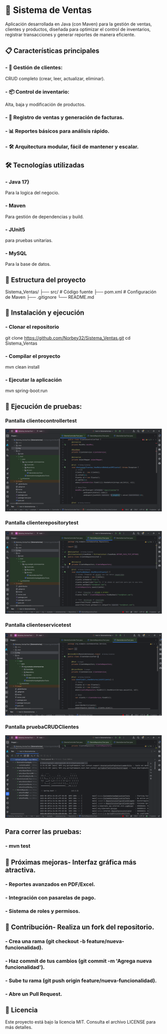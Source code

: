 # 🛒 Sistema de Ventas
Aplicación desarrollada en Java (con Maven) para la gestión de ventas, clientes y productos, diseñada para optimizar el control de inventarios, registrar transacciones y generar reportes de manera eficiente.

## 📋 Características principales

### - 👤 Gestión de clientes: 
CRUD completo (crear, leer, actualizar, eliminar).
### - 📦 Control de inventario: 
Alta, baja y modificación de productos.
### - 🧾 Registro de ventas y generación de facturas.
### - 📊 Reportes básicos para análisis rápido.
### - 🛠 Arquitectura modular, fácil de mantener y escalar.

## 🛠️ Tecnologías utilizadas

### - Java 17}
Para la logica del negocio.
### - Maven
Para gestión de dependencias y build.
### - JUnit5
para pruebas unitarias.
### - MySQL
Para la base de datos.


## 📂 Estructura del proyecto
Sistema_Ventas/
 ├── src/               # Código fuente
 ├── pom.xml            # Configuración de Maven
 ├── .gitignore
 └── README.md


## 🚀 Instalación y ejecución

### - Clonar el repositorio
git clone https://github.com/Norbey32/Sistema_Ventas.git
cd Sistema_Ventas
### - Compilar el proyecto
mvn clean install
### - Ejecutar la aplicación
mvn spring-boot:run


## 🧪 Ejecución de pruebas:

### Pantalla clientecontrollertest
![Pantalla clientecontrollertest](img/clientecontrollertest.png)

### Pantalla clienterepositorytest
![Pantalla clienterepositorytest](img/clienterepositorytest.png)

### Pantalla clienteservicetest
![Pantalla clienteservicetest](img/clienteservicetest.png)

### Pantalla pruebaCRUDClientes
![Pantalla pruebaCRUDClientes](img/pruebaCRUDClientes.png)


## Para correr las pruebas:
### - mvn test


## 📌 Próximas mejoras- Interfaz gráfica más atractiva.

### - Reportes avanzados en PDF/Excel.
### - Integración con pasarelas de pago.
### - Sistema de roles y permisos.


## 🤝 Contribución- Realiza un fork del repositorio.

### - Crea una rama (git checkout -b feature/nueva-funcionalidad).
### - Haz commit de tus cambios (git commit -m 'Agrega nueva funcionalidad').
### - Sube tu rama (git push origin feature/nueva-funcionalidad).
### - Abre un Pull Request.


## 📄 Licencia

Este proyecto está bajo la licencia MIT. Consulta el archivo LICENSE para más detalles.
